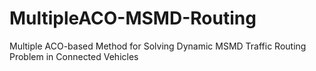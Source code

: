 # MultipleACO-MSMD-Routing
Multiple ACO-based Method for Solving Dynamic MSMD Traffic Routing Problem in Connected Vehicles
